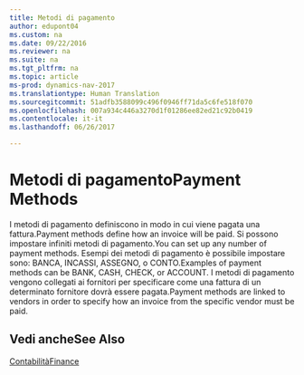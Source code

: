 ```yaml
---
title: Metodi di pagamento
author: edupont04
ms.custom: na
ms.date: 09/22/2016
ms.reviewer: na
ms.suite: na
ms.tgt_pltfrm: na
ms.topic: article
ms-prod: dynamics-nav-2017
ms.translationtype: Human Translation
ms.sourcegitcommit: 51adfb3588099c496f0946ff71da5c6fe518f070
ms.openlocfilehash: 007a934c446a3270d1f01286ee82ed21c92b0419
ms.contentlocale: it-it
ms.lasthandoff: 06/26/2017

---
```


# <a name="payment-methods"></a><span data-ttu-id="41447-102">Metodi di pagamento</span><span class="sxs-lookup"><span data-stu-id="41447-102">Payment Methods</span></span>
<span data-ttu-id="41447-103">I metodi di pagamento definiscono in modo in cui viene pagata una fattura.</span><span class="sxs-lookup"><span data-stu-id="41447-103">Payment methods define how an invoice will be paid.</span></span> <span data-ttu-id="41447-104">Si possono impostare infiniti metodi di pagamento.</span><span class="sxs-lookup"><span data-stu-id="41447-104">You can set up any number of payment methods.</span></span> <span data-ttu-id="41447-105">Esempi dei metodi di pagamento è possibile impostare sono: BANCA, INCASSI, ASSEGNO, o CONTO.</span><span class="sxs-lookup"><span data-stu-id="41447-105">Examples of payment methods can be BANK, CASH, CHECK, or ACCOUNT.</span></span>
<span data-ttu-id="41447-106">I metodi di pagamento vengono collegati ai fornitori per specificare come una fattura di un determinato fornitore dovrà essere pagata.</span><span class="sxs-lookup"><span data-stu-id="41447-106">Payment methods are linked to vendors in order to specify how an invoice from the specific vendor must be paid.</span></span>

## <a name="see-also"></a><span data-ttu-id="41447-107">Vedi anche</span><span class="sxs-lookup"><span data-stu-id="41447-107">See Also</span></span>
[<span data-ttu-id="41447-108">Contabilità</span><span class="sxs-lookup"><span data-stu-id="41447-108">Finance</span></span>](finance-setup.md)  

